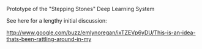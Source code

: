Prototype of the "Stepping Stones" Deep Learning System

See here for a lengthy initial discussion:

http://www.google.com/buzz/emlynoregan/ixTZEVp6yDU/This-is-an-idea-thats-been-rattling-around-in-my